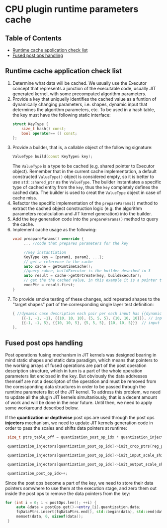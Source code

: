 # CPU plugin runtime parameters cache

## Table of Contents

- [Runtime cache application check list](#check_list)
- [Fused post ops handling](#post_ops)

## Runtime cache application check list<a name="check_list"></a>
1. Determine what data will be cached. We usually use the Executor concept that represents a junction of the executable code, usually JIT generated kernel, with some precomputed algorithm parameters.
2. Provide a key that uniquelly identifies the cached value as a funtion of dynamically changing parameters, i.e. shapes, dynamic input that determines the algorithm parameters, etc. To be used in a hash table, the key must have the following static interface:
   ```cpp
   struct KeyType {
       size_t hash() const;
       bool operator== () const;
   };
   ```
3. Provide a builder, that is, a callable object of the following signature: 
   ```cpp
   ValueType build(const KeyType& key);
   ```
   The `ValueType` is a type to be cached (e.g. shared pointer to Executor object). Remember that in the current cache implementation, a default constructed `ValueType()` object is considered empty, so it is better to use `std::shared_ptr` as the `ValueType`. The builder instantiates a specific type of cached entity from the `key`, thus the `key` completely defines the cached data. The builder is used to creat the `ValueType` object in case of cache miss.
4. Refactor the specific implementation of the `prepareParams()` method to extract the cached object construction logic (e.g. the algorithm parameters recalculation and JIT kernel generation) into the builder.
5. Add the key generation code into the `prepareParams()` method to query the cache.
6. Implement cache usage as the following:
   ```cpp
   void preapareParams() override {
        ... //code that prepares parameters for the key

        //key instantiation
        KeyType key = {param1, param2, ...};
        // get a reference to the cache
        auto cache = getRuntimeCache();
        //query cahce, buildExecutor is the builder descibed in 3
        auto result = cache->getOrCreate(key, buildExecutor); 
        // get the the cached value, in this example it is a pointer to an executor
        execPtr = result.first; 
   }
   ```
7. To provide smoke testing of these changes, add repeated shapes to the "target shapes" part of the corresponding single layer test definition:
    ```cpp
    { //dynamic case description each pair per each input has {{dynamic shape}, {{static shape case1}, {static shape case2}, ...}
        {{-1, -1, -1}, {{10, 10, 10}, {5, 5, 5}, {10, 10, 10}}}, // input 0
        {{-1, -1, 5}, {{10, 10, 5}, {5, 5, 5}, {10, 10, 5}}}  // input 1
    },
    ```

## Fused post ops handling<a name="post_ops"></a>
Post operations fusing mechanism in JIT kernels was designed bearing in mind static shapes and static data paradigm, which means that pointers to the working arrays of fused operations are part of the post operation description structure, which in turn is a part of the whole operation parameters list enclosed in the key. But obviously the data addresses themself are not a descripton of the operation and must be removed from the coressponding data structures in order to be passed through the rumtime parameters list of the JIT kernel. To address this problem, we need to update all the plugin JIT kernels simultaniously, that is a decent amount of work and will be done in the near future. Until then, we need to apply some workaround described below.

If the **quantization or depthwise** post ops are used through the post ops **injectors** mechanism, we need to update JIT kernels generation code in order to pass the scales and shifts data pointers at runtime:
   ```cpp
    size_t ptrs_table_off = quantization_post_op_idx * quantization_injectors[quantization_post_op_idx]->memoryStep();

    quantization_injectors[quantization_post_op_idx]->init_crop_ptrs(reg_post_op_ptrs + ptrs_table_off, reg_oc_off);

    quantization_injectors[quantization_post_op_idx]->init_input_scale_shift_ptrs(reg_post_op_ptrs + ptrs_table_off, reg_oc_off);

    quantization_injectors[quantization_post_op_idx]->init_output_scale_shift_ptrs(reg_post_op_ptrs + ptrs_table_off, reg_oc_off);

    quantization_post_op_idx++;
   ```
Since the post ops become a part of the key, we need to store their data pointers somwhere to use them at the execution stage, and zero them out inside the post ops to remove the data pointers from the key:
   ```cpp
   for (int i = 0; i < postOps.len(); ++i) {
        auto &data = postOps.get()->entry_[i].quantization.data;
        fqDataPtrs.insert(fqDataPtrs.end(), std::begin(data), std::end(data));
        memset(data, 0, sizeof(data));
    }
   ```